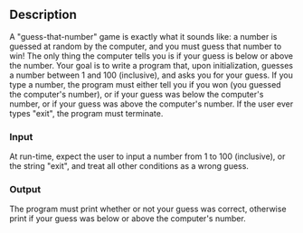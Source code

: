 ## Description
A "guess-that-number" game is exactly what it sounds like: a number is guessed at random by the computer, and you must guess that number to win! The only thing the computer tells you is if your guess is below or above the number.
Your goal is to write a program that, upon initialization, guesses a number between 1 and 100 (inclusive), and asks you for your guess. If you type a number, the program must either tell you if you won (you guessed the computer's number), or if your guess was below the computer's number, or if your guess was above the computer's number. If the user ever types "exit", the program must terminate.

### Input
At run-time, expect the user to input a number from 1 to 100 (inclusive), or the string "exit", and treat all other conditions as a wrong guess.

### Output
The program must print whether or not your guess was correct, otherwise print if your guess was below or above the computer's number.
